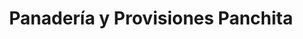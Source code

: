 ---
title: "Panadería y Provisiones Panchita"
url: /nacimiento/panaderia-y-provisiones-panchita/
shop: comodidad
---